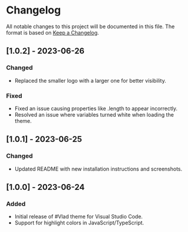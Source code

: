 # Changelog

All notable changes to this project will be documented in this file.
The format is based on [Keep a Changelog](https://keepachangelog.com/en/1.0.0/).

## [1.0.2] - 2023-06-26

### Changed

- Replaced the smaller logo with a larger one for better visibility.

### Fixed

- Fixed an issue causing properties like .length to appear incorrectly.
- Resolved an issue where variables turned white when loading the theme.

## [1.0.1] - 2023-06-25

### Changed

- Updated README with new installation instructions and screenshots.

## [1.0.0] - 2023-06-24

### Added

- Initial release of #Vlad theme for Visual Studio Code.
- Support for highlight colors in JavaScript/TypeScript.
